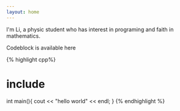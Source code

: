 ```yaml
---
layout: home
---
```




I'm Li, a physic student who has interest in programing and faith in mathematics.

Codeblock is available here

{% highlight cpp%}

# include <iostream> 
int main(){
	cout << "hello world" << endl;
}
{% endhighlight %}
